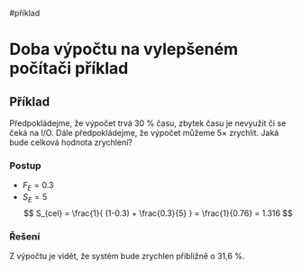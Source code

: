 #příklad 
# Doba výpočtu na vylepšeném počítači příklad
## Příklad
Předpokládejme, že výpočet trvá 30 % času, zbytek času je nevyužit či se čeká na I/O. Dále předpokládejme, že výpočet můžeme 5× zrychlit. Jaká bude celková hodnota zrychlení?

### Postup
- $F_E = 0.3$
- $S_E = 5$
$$
S_{cel} = \frac{1}{
(1-0.3) + \frac{0.3}{5}
} = \frac{1}{0.76}
= 1.316
$$
### Řešení
Z výpočtu je vidět, že systém bude zrychlen přibližně o 31,6 %.